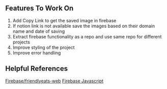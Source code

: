 ## Features To Work On

1. Add Copy Link to get the saved image in firebase
2. If notion link is not available save the images based on their domain name and date of saving
3. Extract firebase functionality as a repo and use same repo for different projects
4. Improve styling of the project
5. Improve error handling

## Helpful References

[Firebase/friendlyeats-web](https://github.com/firebase/friendlyeats-web)
[Firebase Javascript](https://firebase.google.com/docs/reference/js)
